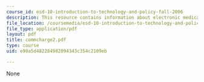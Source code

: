 ```yaml
---
course_id: esd-10-introduction-to-technology-and-policy-fall-2006
description: This resource contains information about electronic medical records committee.
file_location: /coursemedia/esd-10-introduction-to-technology-and-policy-fall-2006/e90a5d482284982094343c354c2109eb_commcharge2.pdf
file_type: application/pdf
layout: pdf
title: commcharge2.pdf
type: course
uid: e90a5d482284982094343c354c2109eb

---
```

None
